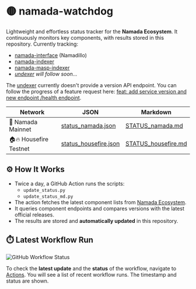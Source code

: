 # 🟡 namada-watchdog

Lightweight and effortless status tracker for the **Namada Ecosystem**. It continuously monitors key components, with results stored in this repository. Currently tracking:
- [namada-interface](https://github.com/anoma/namada-interface) (Namadillo)
- [namada-indexer](https://github.com/anoma/namada-indexer)
- [namada-masp-indexer](https://github.com/anoma/namada-masp-indexer)
- *[undexer](https://github.com/hackbg/undexer) will follow soon...*

The [undexer](https://github.com/hackbg/undexer) currently doesn't provide a version API endpoint. You can follow the progress of a feature request here: [feat: add service version and new endpoint /health endpoint](https://github.com/hackbg/undexer/issues/19).

| Network | JSON | Markdown |
|-|-|-|
| 🚀 Namada Mainnet | [status_namada.json](status_namada.json) | [STATUS_namada.md](STATUS_namada.md) | 
| 🏠🔥 Housefire Testnet | [status_housefire.json](status_housefire.json) | [STATUS_housefire.md](STATUS_housefire.md) | 

## ⚙️ How It Works

- Twice a day, a GitHub Action runs the scripts:
  - `update_status.py`
  - `update_status_md.py`
- The action fetches the latest component lists from [Namada Ecosystem](https://github.com/Luminara-Hub/namada-ecosystem/).
- It queries component endpoints and compares versions with the latest official releases.
- The results are stored and **automatically updated** in this repository.

## ⏱️ Latest Workflow Run

![GitHub Workflow Status](https://github.com/maxpower-01/namada-watchdog/actions/workflows/watchdog.yml/badge.svg)

To check the **latest update** and the **status** of the workflow, navigate to [Actions](../../actions). You will see a list of recent workflow runs. The timestamp and status are shown.